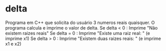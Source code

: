 # delta

Programa em C++ que solicita do usuário 3 numeros reais quaisquer. O programa calcula e imprime o valor de delta.
Se delta < 0 : Imprime "Não existem raizes reais"
Se delta = 0 : Imprime "Existe uma raiz real: " (e imprime x1)
Se delta > 0 : Imprime "Existem duas raizes reais: " (e imprime x1 e x2)

